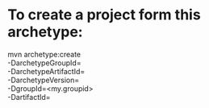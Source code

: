 # To create a project form this archetype:

    
mvn archetype:create                                    
  -DarchetypeGroupId=<archetype-groupId>                
  -DarchetypeArtifactId=<archetype-artifactId>           
  -DarchetypeVersion=<archetype-version>                
  -DgroupId=<my.groupid>                                
  -DartifactId=<my-artifactId>   
